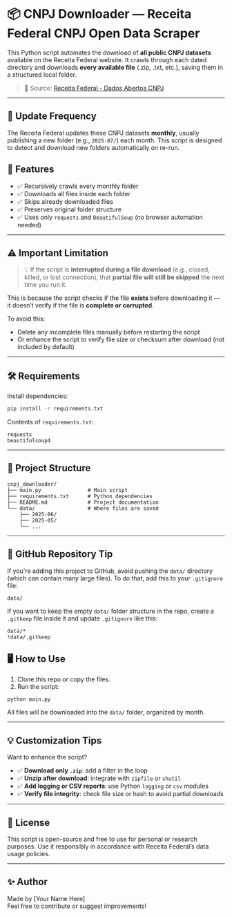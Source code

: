 # 📦 CNPJ Downloader — Receita Federal CNPJ Open Data Scraper

This Python script automates the download of **all public CNPJ datasets** available on the Receita Federal website. It crawls through each dated directory and downloads **every available file** (.zip, .txt, etc.), saving them in a structured local folder.

> 🔗 Source: [Receita Federal - Dados Abertos CNPJ](https://arquivos.receitafederal.gov.br/dados/cnpj/dados_abertos_cnpj/)

---

## 📅 Update Frequency

The Receita Federal updates these CNPJ datasets **monthly**, usually publishing a new folder (e.g., `2025-07/`) each month. This script is designed to detect and download new folders automatically on re-run.

## 🚀 Features

- ✅ Recursively crawls every monthly folder
- ✅ Downloads all files inside each folder
- ✅ Skips already downloaded files
- ✅ Preserves original folder structure
- ✅ Uses only `requests` and `BeautifulSoup` (no browser automation needed)

---

## ⚠️ Important Limitation

> 💡 If the script is **interrupted during a file download** (e.g., closed, killed, or lost connection), that **partial file will still be skipped** the next time you run it.

This is because the script checks if the file **exists** before downloading it — it doesn’t verify if the file is **complete or corrupted**.

To avoid this:
- Delete any incomplete files manually before restarting the script
- Or enhance the script to verify file size or checksum after download (not included by default)

---

## 🛠️ Requirements

Install dependencies:

```bash
pip install -r requirements.txt
```

Contents of `requirements.txt`:

```
requests
beautifulsoup4
```

---

## 🧩 Project Structure

```
cnpj_downloader/
├── main.py               # Main script
├── requirements.txt      # Python dependencies
├── README.md             # Project documentation
└── data/                 # Where files are saved
    ├── 2025-06/
    ├── 2025-05/
    └── ...
```

---

## 📁 GitHub Repository Tip

If you're adding this project to GitHub, avoid pushing the `data/` directory (which can contain many large files). To do that, add this to your `.gitignore` file:

```
data/
```

If you want to keep the empty `data/` folder structure in the repo, create a `.gitkeep` file inside it and update `.gitignore` like this:

```
data/*
!data/.gitkeep
```

## 🖥️ How to Use

1. Clone this repo or copy the files.
2. Run the script:

```bash
python main.py
```

All files will be downloaded into the `data/` folder, organized by month.

---

## 💡 Customization Tips

Want to enhance the script?

- ✅ **Download only `.zip`**: add a filter in the loop
- ✅ **Unzip after download**: integrate with `zipfile` or `shutil`
- ✅ **Add logging or CSV reports**: use Python `logging` or `csv` modules
- ✅ **Verify file integrity**: check file size or hash to avoid partial downloads

---

## 📄 License

This script is open-source and free to use for personal or research purposes. Use it responsibly in accordance with Receita Federal’s data usage policies.

---

## ✨ Author

Made by [Your Name Here]  
Feel free to contribute or suggest improvements!
